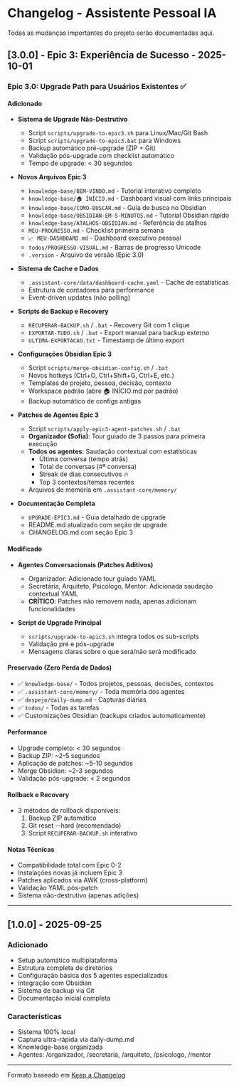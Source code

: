 # Changelog - Assistente Pessoal IA

Todas as mudanças importantes do projeto serão documentadas aqui.

## [3.0.0] - Epic 3: Experiência de Sucesso - 2025-10-01

### Epic 3.0: Upgrade Path para Usuários Existentes ✅

#### Adicionado
- **Sistema de Upgrade Não-Destrutivo**
  - Script `scripts/upgrade-to-epic3.sh` para Linux/Mac/Git Bash
  - Script `scripts/upgrade-to-epic3.bat` para Windows
  - Backup automático pré-upgrade (ZIP + Git)
  - Validação pós-upgrade com checklist automático
  - Tempo de upgrade: < 30 segundos

- **Novos Arquivos Epic 3**
  - `knowledge-base/BEM-VINDO.md` - Tutorial interativo completo
  - `knowledge-base/🏠 INÍCIO.md` - Dashboard visual com links principais
  - `knowledge-base/COMO-BUSCAR.md` - Guia de busca no Obsidian
  - `knowledge-base/OBSIDIAN-EM-5-MINUTOS.md` - Tutorial Obsidian rápido
  - `knowledge-base/ATALHOS-OBSIDIAN.md` - Referência de atalhos
  - `MEU-PROGRESSO.md` - Checklist primeira semana
  - `📈 MEU-DASHBOARD.md` - Dashboard executivo pessoal
  - `todos/PROGRESSO-VISUAL.md` - Barras de progresso Unicode
  - `.version` - Arquivo de versão (Epic 3.0)

- **Sistema de Cache e Dados**
  - `.assistant-core/data/dashboard-cache.yaml` - Cache de estatísticas
  - Estrutura de contadores para performance
  - Event-driven updates (não polling)

- **Scripts de Backup e Recovery**
  - `RECUPERAR-BACKUP.sh` / `.bat` - Recovery Git com 1 clique
  - `EXPORTAR-TUDO.sh` / `.bat` - Export manual para backup externo
  - `ULTIMA-EXPORTACAO.txt` - Timestamp de último export

- **Configurações Obsidian Epic 3**
  - Script `scripts/merge-obsidian-config.sh` / `.bat`
  - Novos hotkeys (Ctrl+O, Ctrl+Shift+G, Ctrl+E, etc.)
  - Templates de projeto, pessoa, decisão, contexto
  - Workspace padrão (abre 🏠 INÍCIO.md por padrão)
  - Backup automático de configs antigas

- **Patches de Agentes Epic 3**
  - Script `scripts/apply-epic3-agent-patches.sh` / `.bat`
  - **Organizador (Sofia)**: Tour guiado de 3 passos para primeira execução
  - **Todos os agentes**: Saudação contextual com estatísticas
    - Última conversa (tempo atrás)
    - Total de conversas (#ª conversa)
    - Streak de dias consecutivos 🔥
    - Top 3 contextos/temas recentes
  - Arquivos de memória em `.assistant-core/memory/`

- **Documentação Completa**
  - `UPGRADE-EPIC3.md` - Guia detalhado de upgrade
  - README.md atualizado com seção de upgrade
  - CHANGELOG.md com seção Epic 3

#### Modificado
- **Agentes Conversacionais (Patches Aditivos)**
  - Organizador: Adicionado tour guiado YAML
  - Secretária, Arquiteto, Psicólogo, Mentor: Adicionada saudação contextual YAML
  - **CRÍTICO**: Patches não removem nada, apenas adicionam funcionalidades

- **Script de Upgrade Principal**
  - `scripts/upgrade-to-epic3.sh` integra todos os sub-scripts
  - Validação pré e pós-upgrade
  - Mensagens claras sobre o que será/não será modificado

#### Preservado (Zero Perda de Dados)
- ✅ `knowledge-base/` - Todos projetos, pessoas, decisões, contextos
- ✅ `.assistant-core/memory/` - Toda memória dos agentes
- ✅ `despejo/daily-dump.md` - Capturas diárias
- ✅ `todos/` - Todas as tarefas
- ✅ Customizações Obsidian (backups criados automaticamente)

#### Performance
- Upgrade completo: < 30 segundos
- Backup ZIP: ~2-5 segundos
- Aplicação de patches: ~5-10 segundos
- Merge Obsidian: ~2-3 segundos
- Validação pós-upgrade: < 2 segundos

#### Rollback e Recovery
- 3 métodos de rollback disponíveis:
  1. Backup ZIP automático
  2. Git reset --hard (recomendado)
  3. Script `RECUPERAR-BACKUP.sh` interativo

#### Notas Técnicas
- Compatibilidade total com Epic 0-2
- Instalações novas já incluem Epic 3
- Patches aplicados via AWK (cross-platform)
- Validação YAML pós-patch
- Sistema não-destrutivo (apenas adições)

---

## [1.0.0] - 2025-09-25

### Adicionado
- Setup automático multiplataforma
- Estrutura completa de diretórios
- Configuração básica dos 5 agentes especializados
- Integração com Obsidian
- Sistema de backup via Git
- Documentação inicial completa

### Características
- Sistema 100% local
- Captura ultra-rápida via daily-dump.md
- Knowledge-base organizada
- Agentes: /organizador, /secretaria, /arquiteto, /psicologo, /mentor

---

Formato baseado em [Keep a Changelog](https://keepachangelog.com/)
